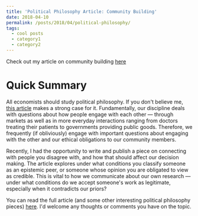 ```yaml
---
title: 'Political Philosophy Article: Community Building'
date: 2018-04-10
permalink: /posts/2018/04/political-philosophy/
tags:
  - cool posts
  - category1
  - category2
---
```


Check out my article on community building [here](http://politikos.byu.edu/SigmaMag/2018.pdf#page=86)

Quick Summary
=====

All economists should study political philosophy. If you don't believe me, [this article](https://pubs.aeaweb.org/doi/pdfplus/10.1257/jep.27.4.121) makes a strong case for it. Fundamentally, our discipline deals with questions about how people engage with each other &mdash; through markets as well as in more everyday interactions ranging from doctors treating their patients to governments providing public goods. Therefore, we frequently (if obliviously) engage with important questions about engaging with the other and our ethical obligations to our community members. 

Recently, I had the opportunity to write and publish a piece on connecting with people you disagree with, and how that should affect our decision making. The article explores under what conditions you classify someone as an epistemic peer, or someone whose opinion you are obligated to view as credible. This is vital to how we communicate about our own research &mdash; under what conditions do we accept someone's work as legitimate, especially when it contradicts our priors?  

You can read the full article (and some other interesting political philosophy pieces) [here](http://politikos.byu.edu/SigmaMag/2018.pdf#page=86). I'd welcome any thoughts or comments you have on the topic. 
